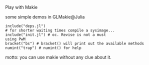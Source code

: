 Play with Makie

some simple demos in GLMakie@Julia
```
include("deps.jl")
# for shorter waiting times compile a sysimage...
include("init.jl") # oc. Revise is not a must
using PwM
bracket("bs") # bracket() will print out the available methods
numint("trap") # numint() for help
```
motto: you can use makie without any clue about it.

